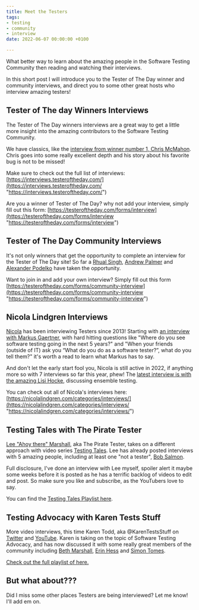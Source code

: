 ```yaml
---
title: Meet the Testers
tags:
- testing
- community
- interview
date: 2022-06-07 00:00:00 +0100

---
```

What better way to learn about the amazing people in the Software Testing Community then reading and watching their interviews.

In this short post I will introduce you to the Tester of The Day winner and community interviews, and direct you to some other great hosts who interview amazing testers!

## Tester of The day Winners Interviews

The Tester of The Day winners interviews are a great way to get a little more insight into the amazing contributors to the Software Testing Community.

We have classics, like the [interview from winner number 1, Chris McMahon](https://interviews.testeroftheday.com/interviews/2021/02/13/chris-mcmahon.html). Chris goes into some really excellent depth and his story about his favorite bug is not to be missed!

Make sure to check out the full list of interviews: [https://interviews.testeroftheday.com/](https://interviews.testeroftheday.com/ "https://interviews.testeroftheday.com/")

Are you a winner of Tester of The Day? why not add your interview, simply fill out this form: [https://testeroftheday.com/forms/interview](https://testeroftheday.com/forms/interview "https://testeroftheday.com/forms/interview")

## Tester of The Day Community Interviews

It's not only winners that get the opportunity to complete an interview for the Tester of The Day site! So far a [Rhual Singh](https://interviews.testeroftheday.com/interviews/2021/04/18/rahul-singh.html), [Andrew Palmer](https://interviews.testeroftheday.com/interviews/2021/04/18/andrew-palmer.html) and [Alexander Podelko](https://interviews.testeroftheday.com/interviews/2021/04/18/alexander-podelko.html) have taken the opportunity.

Want to join in and add your own interview? Simply fill out this form [https://testeroftheday.com/forms/community-interview](https://testeroftheday.com/forms/community-interview "https://testeroftheday.com/forms/community-interview")

## Nicola Lindgren Interviews

[Nicola](https://twitter.com/NicolaLindgren) has been interviewing Testers since 2013! Starting with [an interview with Markus Gaertner](https://nicolalindgren.com/2013/05/30/interview-with-markus-gaertner/), with hard hitting questions like "Where do you see software testing going in the next 5 years?" and "When your friends (outside of IT) ask you “What do you do as a software tester?”, what do you tell them?" it's worth a read to learn what Markus has to say.

And don't let the early start fool you, Nicola is still active in 2022, if anything more so with 7 interviews so far this year, phew! The [latest interview is with the amazing Lisi Hocke](https://nicolalindgren.com/2022/05/14/interview-with-lisi-hocke/), discussing ensemble testing.

You can check out all of Nicola's interviews here: [https://nicolalindgren.com/categories/interviews/](https://nicolalindgren.com/categories/interviews/ "https://nicolalindgren.com/categories/interviews/")

## Testing Tales with The Pirate Tester

[Lee "Ahoy there" Marshall](https://twitter.com/ThePirateTester), aka The Pirate Tester, takes on a different approach with video series [Testing Tales](https://twitter.com/ThePirateTester). Lee has already posted interviews with 5 amazing people, including at least one "not a tester", [Bob Salmon](https://www.youtube.com/watch?v=0LhwCzsYDco&list=PLk1f2uumbghTWUgX8KKE5qwy7mxIMFa35&index=2).

Full disclosure, I've done an interview with Lee myself, spoiler alert it maybe some weeks before it is posted as he has a terrific backlog of videos to edit and post. So make sure you like and subscribe, as the YouTubers love to say.

You can find the [Testing Tales Playlist here](https://www.youtube.com/watch?v=vwofmO1CmyE&list=PLk1f2uumbghTWUgX8KKE5qwy7mxIMFa35).

## Testing Advocacy with Karen Tests Stuff

More video interviews, this time Karen Todd, aka @KarenTestsStuff on [Twitter](https://twitter.com/KarenTestsStuff) and [YouTube](https://www.youtube.com/channel/UCaILiR0XEzf0Y1QvibzybCQ). Karen is taking on the topic of Software Testing Advocacy, and has now discussed it with some really great members of the community including [Beth Marshall](https://www.youtube.com/watch?v=W4d_s52FdPg&list=PLoGM4JmbNY0yLVNOdyWUttA8sCnBPlQ-V&index=3), [Erin Hess](https://www.youtube.com/watch?v=Dtuy4HYWDdM&list=PLoGM4JmbNY0yLVNOdyWUttA8sCnBPlQ-V&index=6) and [Simon Tomes](https://www.youtube.com/watch?v=isQCYFmbNUw&list=PLoGM4JmbNY0yLVNOdyWUttA8sCnBPlQ-V&index=5).

[Check out the full playlist of here.](https://www.youtube.com/watch?v=sOGaYJgnQVw&list=PLoGM4JmbNY0yLVNOdyWUttA8sCnBPlQ-V)

## But what about???

Did I miss some other places Testers are being interviewed? Let me know! I'll add em on.